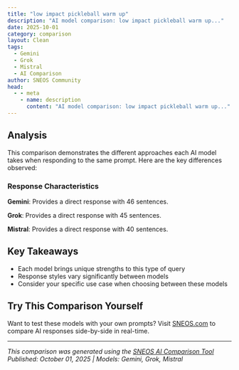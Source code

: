 ```yaml
---
title: "low impact pickleball warm up"
description: "AI model comparison: low impact pickleball warm up..."
date: 2025-10-01
category: comparison
layout: Clean
tags:
  - Gemini
  - Grok
  - Mistral
  - AI Comparison
author: SNEOS Community
head:
  - - meta
    - name: description
      content: "AI model comparison: low impact pickleball warm up..."
---
```


<ChatComparison
  title="low impact pickleball warm up"
  prompt="low impact pickleball warm up"
  :responses='{
    "Gemini": "Okay, here\u0027s a low-impact pickleball warm-up routine, focusing on gentle movements and preparing your muscles for play without putting undue stress on your joints:\n\n**Important Considerations:**\n\n*   **Listen to Your Body:**  If any exercise causes pain, stop immediately. This is a gentle warm-up; pushing through pain defeats the purpose.\n*   **Control and Form:** Focus on controlled movements and proper form over speed or range of motion initially.  As you warm up, you can gradually increase the range of motion.\n*   **Breathing:**  Remember to breathe deeply and evenly throughout the warm-up.  This helps oxygenate your muscles and improves flexibility.\n*   **Hydration:** A well-hydrated body is a supple and flexible body.\n*   **Time:** Aim for approximately 5-10 minutes.\n\n**The Warm-up Routine:**\n\n**1. Cardio/Circulation (2-3 minutes):**\n\n*   **Marching in Place:**  Lift your knees gently, pumping your arms in a natural motion.  Focus on engaging your core. (30 seconds)\n*   **Arm Circles (Forward \u0026 Backward):** Start with small circles and gradually increase the size. (30 seconds each direction)\n*   **Leg Swings (Forward \u0026 Backward):** Hold onto a wall or chair for balance. Swing each leg forward and backward in a controlled motion.  Focus on flexibility in your hips. (15 seconds per leg forward, 15 seconds per leg backward)\n*   **Side Steps/Lateral Shuffles:** Take small steps to the side, alternating directions. (30 seconds)\n\n**2. Dynamic Stretching (3-5 minutes):**\n\n*   **Torso Twists:** Stand with feet shoulder-width apart and gently twist your torso from side to side. Keep your core engaged and avoid over-rotating.  (30 seconds)\n*   **Shoulder Rolls:** Roll your shoulders forward and backward in a circular motion. (30 seconds each direction)\n*   **Wrist Circles:** Rotate your wrists in both directions. (15 seconds each direction)\n*   **Ankle Circles:** Rotate your ankles in both directions. (15 seconds each direction)\n*   **Gentle Knee Bends:**  Stand with feet shoulder-width apart and perform shallow knee bends.  Keep your back straight and your knees behind your toes.  Focus on engaging your glutes. (10 repetitions)\n*   **Hip Circles:** Place your hands on your hips and make gentle circular motions. (15 seconds each direction)\n*   **Cat-Cow Stretch (modified standing):** Place your hands on your knees, arch your back up like a cat (tucking your chin) then drop your belly and gently look forward. (5-8 repetitions)\n\n**3. Pickleball-Specific Movements (2-3 minutes):**\n\n*   **Shadow Swings (Dinks \u0026 Volleys):** Mimic the motion of dinking and volleying, focusing on proper form and wrist action. (30 seconds dinks, 30 seconds volleys)\n*   **Side-to-Side Shuffles with Paddle Tap:** Shuffle side to side while tapping the paddle on the ground in front of you. This helps with court coverage and hand-eye coordination. (30 seconds)\n*   **Ready Position Practice:** Practice getting into and maintaining the ready position, focusing on balance and quick reaction time. (30 seconds)\n*   **Simulated Serves:** Practice your serve motion without actually hitting the ball. Focus on your stance, grip, and swing. (30 seconds)\n\n**Important Considerations for Low Impact:**\n\n*   **Avoid Jumping:** This warm-up omits any jumping or high-impact movements.\n*   **Controlled Movements:** Emphasize control and gradual increases in range of motion.\n*   **Listen to Your Body:**  Stop if you feel any pain. Modify the exercises as needed.\n*   **Surface:** Warm up on a forgiving surface (e.g. rubberized court or grass) if possible.\n\n**Cool-down:**\nAfter your game, perform light static stretching (holding each stretch for 20-30 seconds). Focus on the muscles you used during play, such as your calves, hamstrings, quads, shoulders, and back.\n\nBy following this low-impact warm-up routine, you can prepare your body for pickleball, reduce your risk of injury, and improve your performance on the court! Remember to adjust the routine to fit your individual needs and abilities. Good luck!\n",
    "Grok": "A low-impact pickleball warm-up is essential to prepare your body for the game, increase blood flow to your muscles, and reduce the risk of injury. Since pickleball involves quick lateral movements, agility, and repetitive arm motions, the warm-up should focus on mobility, flexibility, and light cardio while keeping stress on the joints minimal. Here\u2019s a 10-15 minute low-impact warm-up routine tailored for pickleball players:\n\n---\n\n### 1. Light Cardio (3-5 minutes)\nStart with gentle movements to get your heart rate up and warm up your muscles without jarring your joints.\n- **March in Place**: Lift your knees to hip height, swinging opposite arms naturally. Keep a steady pace for 1-2 minutes.\n- **Side-to-Side Steps**: Step side to side at a moderate pace, mimicking the lateral movements in pickleball. Do this for 1-2 minutes.\n- **Arm Circles**: While marching or stepping, perform small arm circles (forward for 30 seconds, backward for 30 seconds) to loosen up your shoulders.\n\n**Goal**: Increase heart rate slightly and warm up the body.\n\n---\n\n### 2. Dynamic Stretching (3-5 minutes)\nDynamic stretches involve movement and help improve range of motion and flexibility for pickleball-specific actions.\n- **Leg Swings**: Hold onto a wall or fence for balance. Swing one leg forward and backward gently (10 swings per leg) to loosen up hips and hamstrings.\n- **Side Leg Swings**: Swing one leg side to side in front of your body (10 swings per leg) to prepare for lateral movements.\n- **Torso Twists**: Stand with feet shoulder-width apart, arms relaxed or on hips. Gently twist your torso side to side for 30 seconds to warm up your core and spine.\n- **Lunges with a Reach**: Step forward into a shallow lunge (not too deep to avoid knee strain), and reach your arms overhead or to the side to stretch your hips and torso. Alternate legs for 1 minute.\n- **Wrist and Elbow Circles**: Rotate your wrists in circles (10 per direction) and bend/straighten your elbows slowly (10 reps) to prepare for paddle movements.\n\n**Goal**: Mobilize joints and stretch muscles used in pickleball.\n\n---\n\n### 3. Pickleball-Specific Movements (3-5 minutes)\nIncorporate light, game-like movements to activate the muscles and coordination needed for pickleball.\n- **Shadow Dinking**: Without a ball, mimic the soft, short dinking motion with your paddle (or just your arm if no paddle is available). Focus on wrist control and light bounces for 1 minute.\n- **Lateral Shuffles**: Take small, quick side steps for 10-15 feet in each direction, keeping knees slightly bent and staying low. Do 2-3 sets.\n- **Gentle Volleys**: If you have a partner or wall, hit soft volleys back and forth (or against the wall) at a slow pace for 1-2 minutes. Focus on form, not power.\n- **Step and Reach**: Step forward or sideways with one foot and reach as if hitting a low ball, then return to starting position. Alternate sides for 1 minute.\n\n**Goal**: Activate sport-specific muscles and movements without high intensity.\n\n---\n\n### 4. Joint Mobility and Cool-Down Prep (1-2 minutes)\nFinish with some gentle mobility work to ensure your joints are ready and to transition into gameplay.\n- **Ankle Rolls**: Lift one foot slightly and roll your ankle in circles (5 per direction, per foot) to prepare for quick footwork.\n- **Shoulder Shrugs**: Raise and lower your shoulders slowly for 30 seconds to release tension.\n- **Deep Breaths with Arm Raises**: Inhale as you raise your arms overhead, exhale as you lower them. Repeat for 30 seconds to calm your breathing and focus your mind.\n\n**Goal**: Fine-tune joint mobility and mentally prepare for the game.\n\n---\n\n### Additional Tips:\n- **Stay Hydrated**: Drink water before, during, and after your warm-up and game.\n- **Listen to Your Body**: If anything feels uncomfortable or painful, reduce the intensity or skip that movement.\n- **Wear Proper Gear**: Use supportive shoes with good cushioning to minimize impact on your feet and knees.\n- **Warm-Up Progression**: If you\u2019re new to pickleball or have joint concerns, start with shorter durations and increase as your body adapts.\n\nThis low-impact warm-up should leave you feeling loose, focused, and ready to play pickleball without overexerting or straining your body. After your game, consider a cool-down with static stretches to aid recovery.",
    "Mistral": "A low-impact pickleball warm-up is essential to prepare your body for the game while minimizing the risk of injury. Here\u2019s a simple routine to get you started:\n\n### 1. **Light Cardio (5-10 minutes)**\n- **Walking:** Start with a brisk walk around the court or area.\n- **Marching in Place:** Gradually increase the pace to get your heart rate up.\n\n### 2. **Dynamic Stretching (5-10 minutes)**\nDynamic stretches help to loosen up your muscles and joints.\n\n- **Arm Circles:** Stand with your feet shoulder-width apart and extend your arms out to the sides. Make small circular motions with your arms, gradually increasing the size of the circles.\n- **Leg Swings:** Hold onto a stable object for support. Swing one leg forward and backward in a controlled motion. Repeat with the other leg.\n- **Hip Rotations:** Stand with your feet hip-width apart and place your hands on your hips. Rotate your hips in a circular motion, first in one direction and then the other.\n- **Ankle Rolls:** Stand on one foot and lift the other slightly off the ground. Roll your ankle in a circular motion, first in one direction and then the other. Repeat with the other foot.\n- **Torso Twists:** Stand with your feet shoulder-width apart and place your hands on your hips. Twist your torso to the left and then to the right, keeping your hips facing forward.\n\n### 3. **Pickleball-Specific Drills (5-10 minutes)**\nThese drills mimic the movements you\u2019ll make during the game.\n\n- **Dinking Practice:** Stand at the non-volley zone line and practice dinking the ball back and forth with a partner. Focus on soft, controlled shots.\n- **Volley Practice:** Stand at the non-volley zone line and practice volleying the ball back and forth with a partner. Focus on quick, controlled shots.\n- **Groundstroke Practice:** Stand at the baseline and practice hitting groundstrokes back and forth with a partner. Focus on smooth, controlled swings.\n\n### 4. **Light Hitting (5-10 minutes)**\n- **Serve Practice:** Practice serving the ball from the baseline. Focus on a smooth, controlled motion.\n- **Return of Serve Practice:** Practice returning serves from a partner. Focus on quick reactions and controlled shots.\n\n### 5. **Cool Down (5 minutes)**\n- **Light Walking:** Cool down with a light walk around the court or area.\n- **Static Stretching:** Hold each stretch for 20-30 seconds. Focus on stretching your arms, legs, and back.\n\n### Tips:\n- **Hydrate:** Make sure to drink plenty of water before, during, and after your warm-up.\n- **Listen to Your Body:** If you feel any pain or discomfort, stop immediately and consult a healthcare professional.\n- **Consistency:** Make this warm-up routine a habit before every pickleball session to ensure you\u2019re always ready to play.\n\nBy following this low-impact warm-up routine, you\u2019ll be well-prepared for your pickleball game while reducing the risk of injury. Enjoy your game!"
  }'
  published-date="17:42"
/>

## Analysis

This comparison demonstrates the different approaches each AI model takes when responding to the same prompt. Here are the key differences observed:

### Response Characteristics

**Gemini**: Provides a direct response with 46 sentences. 

**Grok**: Provides a direct response with 45 sentences. 

**Mistral**: Provides a direct response with 40 sentences. 

## Key Takeaways

- Each model brings unique strengths to this type of query
- Response styles vary significantly between models
- Consider your specific use case when choosing between these models

## Try This Comparison Yourself

Want to test these models with your own prompts? Visit [SNEOS.com](https://sneos.com) to compare AI responses side-by-side in real-time.

---

*This comparison was generated using the [SNEOS AI Comparison Tool](https://sneos.com)*
*Published: October 01, 2025 | Models: Gemini, Grok, Mistral*
